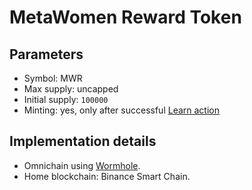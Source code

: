 # MetaWomen Reward Token

## Parameters

* Symbol: MWR
* Max supply: uncapped
* Initial supply: `100000`
* Minting: yes, only after successful [Learn action](./NFTCollection.md#learn)

## Implementation details

* Omnichain using [Wormhole](https://www.portalbridge.com/#/transfer).
* Home blockchain: Binance Smart Chain.
